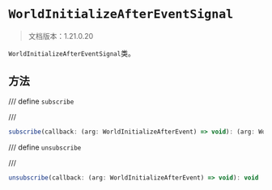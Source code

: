 # `WorldInitializeAfterEventSignal`

> 文档版本：1.21.0.20

`WorldInitializeAfterEventSignal`类。

## 方法

/// define
`subscribe`


///

```js
subscribe(callback: (arg: WorldInitializeAfterEvent) => void): (arg: WorldInitializeAfterEvent) => void
```


/// define
`unsubscribe`


///

```js
unsubscribe(callback: (arg: WorldInitializeAfterEvent) => void): void
```

